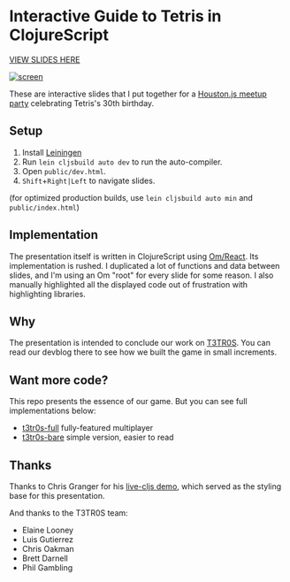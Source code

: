 # Interactive Guide to Tetris in ClojureScript

[VIEW SLIDES HERE](http://shaunlebron.github.io/t3tr0s-slides)

[![screen](http://fat.gfycat.com/ForthrightKindIggypops.gif)](http://shaunlebron.github.io/t3tr0s-slides)

These are interactive slides that I put together for a [Houston.js meetup
party](http://www.meetup.com/houston-js/events/198371042/) celebrating Tetris's
30th birthday.

## Setup

1. Install [Leiningen](http://leiningen.org)
1. Run `lein cljsbuild auto dev` to run the auto-compiler.
1. Open `public/dev.html`.
1. `Shift`+`Right|Left` to navigate slides.

(for optimized production builds, use `lein cljsbuild auto min` and `public/index.html`)

## Implementation

The presentation itself is written in ClojureScript using
[Om/React](https://github.com/swannodette/om).  Its implementation is rushed.
I duplicated a lot of functions and data between slides, and I'm using an Om
"root" for every slide for some reason.  I also manually highlighted all the
displayed code out of frustration with highlighting libraries.

## Why

The presentation is intended to conclude our work on
[T3TR0S](https://github.com/imalooney/t3tr0s).  You can read our devblog there
to see how we built the game in small increments.

## Want more code?

This repo presents the essence of our game.  But you can see full
implementations below:

- [t3tr0s-full](http://github.com/imalooney/t3tr0s) fully-featured multiplayer
- [t3tr0s-bare](http://github.com/shaunlebron/t3tr0s-bare) simple version, easier to read

## Thanks

Thanks to Chris Granger for his [live-cljs
demo](https://github.com/ibdknox/live-cljs), which served as the styling base
for this presentation.

And thanks to the T3TR0S team:

- Elaine Looney
- Luis Gutierrez
- Chris Oakman
- Brett Darnell
- Phil Gambling

